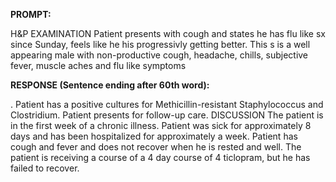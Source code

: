 **PROMPT:**

H&P EXAMINATION Patient presents with cough and states he has flu like sx since Sunday, feels like he his progressivly getting better. This s is a well appearing male with non-productive cough, headache, chills, subjective fever, muscle aches and flu like symptoms

**RESPONSE (Sentence ending after 60th word):**

. Patient has a positive cultures for Methicillin-resistant Staphylococcus and Clostridium. Patient presents for follow-up care. DISCUSSION The patient is in the first week of a chronic illness. Patient was sick for approximately 8 days and has been hospitalized for approximately a week. Patient has cough and fever and does not recover when he is rested and well. The patient is receiving a course of a 4 day course of 4 ticlopram, but he has failed to recover. 
